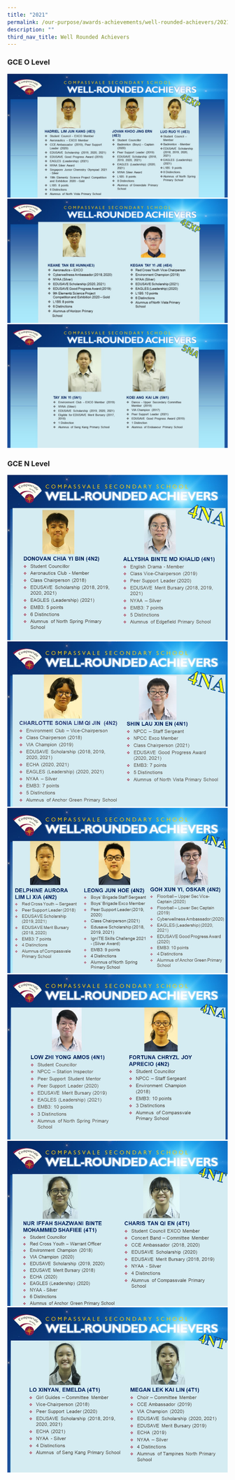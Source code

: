 ```yaml
---
title: "2021"
permalink: /our-purpose/awards-achievements/well-rounded-achievers/2021/
description: ""
third_nav_title: Well Rounded Achievers
---
```

### GCE O Level
![](/images/2021%20O%20Level%20Results%20-%20well%20rounded%20achievers1.jpg)
![](/images/2021%20O%20Level%20Results%20-%20well%20rounded%20achievers2.jpg)
![](/images/2021%20O%20Level%20Results%20-%20well%20rounded%20achievers3.jpg)

### GCE N Level
![](/images/2021%20N%20lvl%201.jpg)
![](/images/2021%20N%20lvl%202.jpg)
![](/images/2021%20N%20lvl%203.jpg)
![](/images/2021%20N%20lvl%204.jpg)
![](/images/2021%20N%20lvl%205.jpg)
![](/images/2021%20N%20lvl%206.jpg)